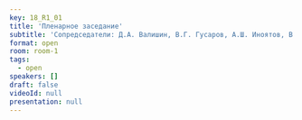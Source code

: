 ```yaml
---
key: 18_R1_01
title: 'Пленарное заседание'
subtitle: 'Сопредседатели: Д.А. Валишин, В.Г. Гусаров, А.Ш. Иноятов, В.В. Кулабухов, И.Р. Рахматуллина, Л. Фан, Г.М. Хасанова'
format: open
room: room-1
tags:
  - open
speakers: []
draft: false
videoId: null
presentation: null
---
```

